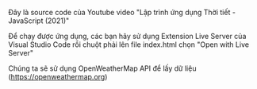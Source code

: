 Đây là source code của Youtube video "Lập trình ứng dụng Thời tiết - JavaScript (2021)"

Để chạy được ứng dụng, các bạn hãy sử dụng Extension Live Server của Visual Studio Code rồi chuột phải lên file index.html chọn "Open with Live Server"

Chúng ta sẽ sử dụng OpenWeatherMap API để lấy dữ liệu (https://openweathermap.org)

